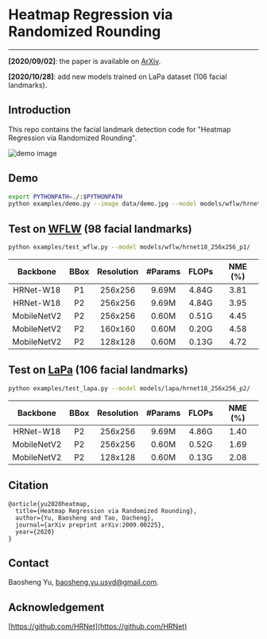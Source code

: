 # Heatmap Regression via Randomized Rounding
----

**[2020/09/02]**: the paper is available on [ArXiv](https://arxiv.org/abs/2009.00225).

**[2020/10/28]**: add new models trained on LaPa dataset (106 facial landmarks).


## Introduction

This repo contains the facial landmark detection code for "Heatmap Regression via Randomized Rounding".

![demo image](data/figure.png)


## Demo

````bash
export PYTHONPATH=./:$PYTHONPATH
python examples/demo.py --image data/demo.jpg --model models/wflw/hrnet18_256x256_p2/
````


## Test on [WFLW](https://wywu.github.io/projects/LAB/WFLW.html) (98 facial landmarks)

````bash
python examples/test_wflw.py --model models/wflw/hrnet18_256x256_p1/
````

| Backbone | BBox | Resolution | #Params | FLOPs | NME (%)| 
|:--:|:--:|:--:|:--:|:--:|:--:|
| HRNet-W18 | P1 | 256x256 | 9.69M | 4.84G | 3.81 |
| HRNet-W18 | P2 | 256x256 | 9.69M | 4.84G | 3.95 |
| MobileNetV2 | P2 | 256x256 | 0.60M | 0.51G | 4.45 |
| MobileNetV2 | P2 | 160x160 | 0.60M | 0.20G | 4.58 |
| MobileNetV2 | P2 | 128x128 | 0.60M | 0.13G | 4.72 |


## Test on [LaPa](https://github.com/JDAI-CV/lapa-dataset) (106 facial landmarks)

````bash
python examples/test_lapa.py --model models/lapa/hrnet18_256x256_p2/
````

| Backbone | BBox | Resolution | #Params | FLOPs | NME (%)|
|:--:|:--:|:--:|:--:|:--:|:--:|
| HRNet-W18 | P2 | 256x256 | 9.69M | 4.86G | 1.40 |
| MobileNetV2 | P2 | 256x256 | 0.60M | 0.52G | 1.69 |
| MobileNetV2 | P2 | 128x128 | 0.60M | 0.13G | 2.08 |


## Citation

```
@article{yu2020heatmap,
  title={Heatmap Regression via Randomized Rounding},
  author={Yu, Baosheng and Tao, Dacheng},
  journal={arXiv preprint arXiv:2009.00225},
  year={2020}
}
```


## Contact

Baosheng Yu, baosheng.yu.usyd@gmail.com.


## Acknowledgement

[https://github.com/HRNet](https://github.com/HRNet)

